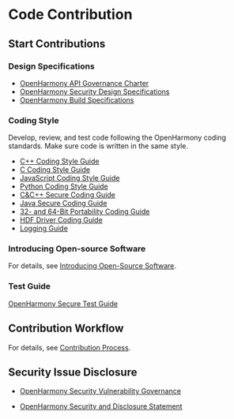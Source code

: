 # Code Contribution

## Start Contributions

### Design Specifications

-   [OpenHarmony API Governance Charter](../design/OpenHarmony-API-governance.md)
-   [OpenHarmony Security Design Specifications](OpenHarmony-security-design-guide.md)
-   [OpenHarmony Build Specifications](https://gitee.com/openharmony/community/blob/master/sig/sig-buildsystem/sig-build-system.md)

### Coding Style

Develop, review, and test code following the OpenHarmony coding standards. Make sure code is written in the same style.

-   [C++ Coding Style Guide](OpenHarmony-cpp-coding-style-guide.md)
-   [C Coding Style Guide](OpenHarmony-c-coding-style-guide.md)
-   [JavaScript Coding Style Guide](OpenHarmony-JavaScript-coding-style-guide.md) 
-   [Python Coding Style Guide](https://pep8.org/)
-   [C&C++ Secure Coding Guide](OpenHarmony-c-cpp-secure-coding-guide.md)
-   [Java Secure Coding Guide](OpenHarmony-Java-secure-coding-guide.md)
-   [32- and 64-Bit Portability Coding Guide](OpenHarmony-64bits-coding-guide.md)
-   [HDF Driver Coding Guide](OpenHarmony-hdf-coding-guide.md)
-   [Logging Guide](OpenHarmony-Log-guide.md)

### Introducing Open-source Software 

For details, see [Introducing Open-Source Software](introducing-open-source-software.md).
### Test Guide

[OpenHarmony Secure Test Guide](OpenHarmony-security-test-guide.md)

## Contribution Workflow

For details, see [Contribution Process](contribution-process.md).

## Security Issue Disclosure

- [OpenHarmony Security Vulnerability Governance](https://gitee.com/openharmony/security/blob/master/en/security-process/README.md)

- [OpenHarmony Security and Disclosure Statement](https://gitee.com/openharmony/security/blob/master/en/security-process/security-disclosure.md)

   <!--no_check--> 


